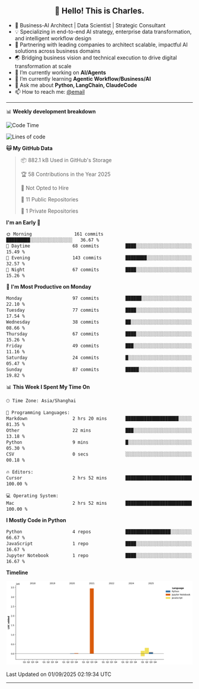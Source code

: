 <h2 align="center">👋 Hello! This is Charles.</h2>
<!--<p align="center">
  <a href="https://blog.athulcyriac.co">Blog</a> •
  <a href="https://twitter.com/athulcajay">Twitter</a>
</p>-->



-  🚀 Business-AI Architect | Data Scientist | Strategic Consultant
-  💡 Specializing in end-to-end AI strategy, enterprise data transformation, and intelligent workflow design
-  🏢 Partnering with leading companies to architect scalable, impactful AI solutions across business domains
-  🌏 Bridging business vision and technical execution to drive digital transformation at scale
- 🔭 I’m currently working on **AI/Agents**
- 🌱 I’m currently learning **Agentic Workflow/Business/AI**
- 💬 Ask me about **Python, LangChain, ClaudeCode**
- 📫 How to reach me: [@email](liuxinhe@outlook.com)

-------
📊 **Weekly development breakdown**
<!--START_SECTION:waka-->
![Code Time](http://img.shields.io/badge/Code%20Time-125%20hrs%2028%20mins-blue)

![Lines of code](https://img.shields.io/badge/From%20Hello%20World%20I%27ve%20Written-4.0%20million%20lines%20of%20code-blue)

**🐱 My GitHub Data** 

> 📦 882.1 kB Used in GitHub's Storage 
 > 
> 🏆 58 Contributions in the Year 2025
 > 
> 🚫 Not Opted to Hire
 > 
> 📜 11 Public Repositories 
 > 
> 🔑 1 Private Repositories 
 > 
**I'm an Early 🐤** 

```text
🌞 Morning                161 commits         █████████░░░░░░░░░░░░░░░░   36.67 % 
🌆 Daytime                68 commits          ████░░░░░░░░░░░░░░░░░░░░░   15.49 % 
🌃 Evening                143 commits         ████████░░░░░░░░░░░░░░░░░   32.57 % 
🌙 Night                  67 commits          ████░░░░░░░░░░░░░░░░░░░░░   15.26 % 
```
📅 **I'm Most Productive on Monday** 

```text
Monday                   97 commits          ██████░░░░░░░░░░░░░░░░░░░   22.10 % 
Tuesday                  77 commits          ████░░░░░░░░░░░░░░░░░░░░░   17.54 % 
Wednesday                38 commits          ██░░░░░░░░░░░░░░░░░░░░░░░   08.66 % 
Thursday                 67 commits          ████░░░░░░░░░░░░░░░░░░░░░   15.26 % 
Friday                   49 commits          ███░░░░░░░░░░░░░░░░░░░░░░   11.16 % 
Saturday                 24 commits          █░░░░░░░░░░░░░░░░░░░░░░░░   05.47 % 
Sunday                   87 commits          █████░░░░░░░░░░░░░░░░░░░░   19.82 % 
```


📊 **This Week I Spent My Time On** 

```text
🕑︎ Time Zone: Asia/Shanghai

💬 Programming Languages: 
Markdown                 2 hrs 20 mins       ████████████████████░░░░░   81.35 % 
Other                    22 mins             ███░░░░░░░░░░░░░░░░░░░░░░   13.18 % 
Python                   9 mins              █░░░░░░░░░░░░░░░░░░░░░░░░   05.30 % 
CSV                      0 secs              ░░░░░░░░░░░░░░░░░░░░░░░░░   00.18 % 

🔥 Editors: 
Cursor                   2 hrs 52 mins       █████████████████████████   100.00 % 

💻 Operating System: 
Mac                      2 hrs 52 mins       █████████████████████████   100.00 % 
```

**I Mostly Code in Python** 

```text
Python                   4 repos             █████████████████░░░░░░░░   66.67 % 
JavaScript               1 repo              ████░░░░░░░░░░░░░░░░░░░░░   16.67 % 
Jupyter Notebook         1 repo              ████░░░░░░░░░░░░░░░░░░░░░   16.67 % 
```



**Timeline**

![Lines of Code chart](https://raw.githubusercontent.com/XinheLIU/XinheLIU/master/assets/bar_graph.png)


 Last Updated on 01/09/2025 02:19:34 UTC
<!--END_SECTION:waka-->
-------
<!--**XinheLIU/XinheLIU** is a ✨ _special_ ✨ repository because its `README.md` (this file) appears on your GitHub profile.
